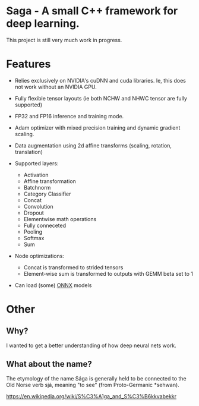 
# Saga - A small C++ framework for deep learning.

This project is still very much work in progress.

# Features

* Relies exclusively on NVIDIA's cuDNN and cuda libraries. Ie, this does not work without an NVIDIA GPU.

* Fully flexible tensor layouts (ie both NCHW and NHWC tensor are fully supported)

* FP32 and FP16 inference and training mode.

* Adam optimizer with mixed precision training and dynamic gradient scaling.

* Data augmentation using 2d affine transforms (scaling, rotation, translation)

* Supported layers:
  * Activation
  * Affine transformation
  * Batchnorm
  * Category Classifier
  * Concat
  * Convolution
  * Dropout
  * Elementwise math operations
  * Fully conneceted
  * Pooling
  * Softmax
  * Sum

* Node optimizations:
  * Concat is transformed to strided tensors
  * Element-wise sum is transformed to outputs with GEMM beta set to 1

* Can load (some) [ONNX](https://onnx.ai) models

# Other

## Why?

I wanted to get a better understanding of how deep neural nets work.

## What about the name?

The etymology of the name Sága is generally held to be connected to the Old Norse verb sjá, meaning "to see" (from Proto-Germanic *sehwan).

https://en.wikipedia.org/wiki/S%C3%A1ga_and_S%C3%B6kkvabekkr

